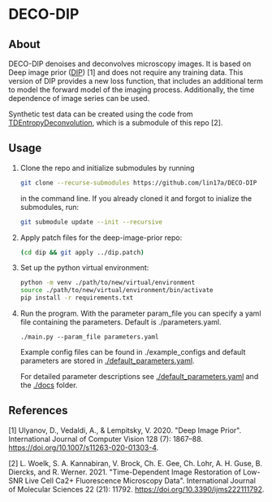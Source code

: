 # DECO-DIP

## About

DECO-DIP denoises and deconvolves microscopy images. It is based on Deep image prior ([DIP](https://github.com/DmitryUlyanov/deep-image-prior)) [1] and does not require any training data. This version of DIP provides a new loss function, that includes an additional term to model the forward model of the imaging process. Additionally, the time dependence of image series can be used.

Synthetic test data can be created using the code from [TDEntropyDeconvolution](https://github.com/IPMI-ICNS-UKE/TDEntropyDeconvolution/), which is a submodule of this repo [2].

## Usage

1. Clone the repo and initialize submodules by running 
    ```bash
    git clone --recurse-submodules https://github.com/lin17a/DECO-DIP
    ```
    in the command line.
    If you already cloned it and forgot to inialize the submodules, run:
    ```bash
    git submodule update --init --recursive
    ```

2. Apply patch files for the deep-image-prior repo:
    ```bash
    (cd dip && git apply ../dip.patch)
    ```

3. Set up the python virtual environment:
    ```bash
    python -m venv ./path/to/new/virtual/environment
    source ./path/to/new/virtual/environment/bin/activate
    pip install -r requirements.txt
    ```

4. Run the program. With the parameter param_file you can specify a yaml file containing the parameters. Default is ./parameters.yaml.
    ```
    ./main.py --param_file parameters.yaml
    ```

    Example config files can be found in ./example_configs and default parameters are stored in [./default_parameters.yaml](./default_parameters.yaml).

    For detailed parameter descriptions see [./default_parameters.yaml](./default_parameters.yaml) and the [./docs](./docs) folder.

## References

[1] Ulyanov, D., Vedaldi, A., & Lempitsky, V. 2020. "Deep Image Prior". International Journal of Computer Vision 128 (7): 1867–88. https://doi.org/10.1007/s11263-020-01303-4.


[2] L. Woelk, S. A. Kannabiran, V. Brock, Ch. E. Gee, Ch. Lohr, A. H. Guse, B. Diercks, and R. Werner. 2021. "Time-Dependent Image Restoration of Low-SNR Live Cell Ca2+ Fluorescence Microscopy Data". International Journal of Molecular Sciences 22 (21): 11792. https://doi.org/10.3390/ijms222111792.

